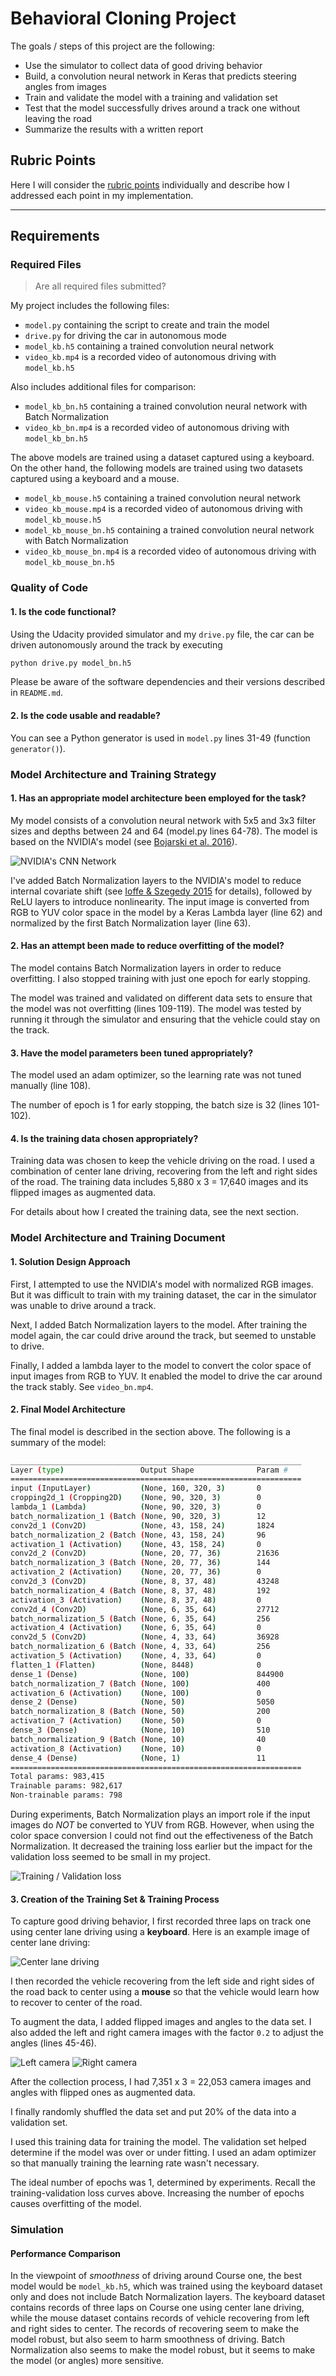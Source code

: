 # Behavioral Cloning Project

The goals / steps of this project are the following:

* Use the simulator to collect data of good driving behavior
* Build, a convolution neural network in Keras that predicts steering angles from images
* Train and validate the model with a training and validation set
* Test that the model successfully drives around a track one without leaving the road
* Summarize the results with a written report

[//]: # (Image References)

[image0]: ./images/network.png "NVIDIA's CNN Network"
[image1]: ./images/fail_wo_bn.png "Fail to drive a track"
[image2]: ./images/loss.png "Training/Validation loss"
[image3]: ./images/center_camera.jpg "Center Camera"
[image4]: ./images/left_camera.jpg "Left Camera"
[image5]: ./images/right_camera.jpg "Right Camera"

## Rubric Points

Here I will consider the [rubric points](https://review.udacity.com/#!/rubrics/432/view) individually and describe how I addressed each point in my implementation.

---

## Requirements

### Required Files

> Are all required files submitted?

My project includes the following files:

* `model.py` containing the script to create and train the model
* `drive.py` for driving the car in autonomous mode
* `model_kb.h5` containing a trained convolution neural network
* `video_kb.mp4` is a recorded video of autonomous driving with `model_kb.h5`

Also includes additional files for comparison:

* `model_kb_bn.h5` containing a trained convolution neural network with Batch Normalization
* `video_kb_bn.mp4` is a recorded video of autonomous driving with `model_kb_bn.h5`

The above models are trained using a dataset captured using a keyboard. On the other hand, the following models are trained using two datasets captured using a keyboard and a mouse.

* `model_kb_mouse.h5` containing a trained convolution neural network
* `video_kb_mouse.mp4` is a recorded video of autonomous driving with `model_kb_mouse.h5`
* `model_kb_mouse_bn.h5` containing a trained convolution neural network with Batch Normalization
* `video_kb_mouse_bn.mp4` is a recorded video of autonomous driving with `model_kb_mouse_bn.h5`

### Quality of Code

#### 1. Is the code functional?

Using the Udacity provided simulator and my `drive.py` file, the car can be driven autonomously around the track by executing

```sh
python drive.py model_bn.h5
```

Please be aware of the software dependencies and their versions described in `README.md`.

#### 2. Is the code usable and readable?

You can see a Python generator is used in `model.py` lines 31-49 (function `generator()`).

### Model Architecture and Training Strategy

#### 1. Has an appropriate model architecture been employed for the task?

My model consists of a convolution neural network with 5x5 and 3x3 filter sizes and depths between 24 and 64 (model.py lines 64-78). The model is based on the NVIDIA's model (see [Bojarski et al. 2016](https://developer.nvidia.com/blog/deep-learning-self-driving-cars/)).

![NVIDIA's CNN Network][image0]

I've added Batch Normalization layers to the NVIDIA's model to reduce internal covariate shift (see [Ioffe & Szegedy 2015](http://proceedings.mlr.press/v37/ioffe15.pdf) for details), followed by ReLU layers to introduce nonlinearity. The input image is converted from RGB to YUV color space in the model by a Keras Lambda layer (line 62) and normalized by the first Batch Normalization layer (line 63).

#### 2. Has an attempt been made to reduce overfitting of the model?

The model contains Batch Normalization layers in order to reduce overfitting. I also stopped training with just one epoch for early stopping.

The model was trained and validated on different data sets to ensure that the model was not overfitting (lines 109-119). The model was tested by running it through the simulator and ensuring that the vehicle could stay on the track.

#### 3. Have the model parameters been tuned appropriately?

The model used an adam optimizer, so the learning rate was not tuned manually (line 108).

The number of epoch is 1 for early stopping, the batch size is 32 (lines 101-102).

#### 4. Is the training data chosen appropriately?

Training data was chosen to keep the vehicle driving on the road. I used a combination of center lane driving, recovering from the left and right sides of the road. The training data includes 5,880 x 3 = 17,640 images and its flipped images as augmented data.

For details about how I created the training data, see the next section.

### Model Architecture and Training Document

#### 1. Solution Design Approach

First, I attempted to use the NVIDIA's model with normalized RGB images. But it was difficult to train with my training dataset, the car in the simulator was unable to drive around a track.

Next, I added Batch Normalization layers to the model. After training the model again, the car could drive around the track, but seemed to unstable to drive.

Finally, I added a lambda layer to the model to convert the color space of input images from RGB to YUV. It enabled the model to drive the car around the track stably. See `video_bn.mp4`.

#### 2. Final Model Architecture

The final model is described in the section above. The following is a summary of the model:

```sh
_________________________________________________________________
Layer (type)                 Output Shape              Param #
=================================================================
input (InputLayer)           (None, 160, 320, 3)       0
cropping2d_1 (Cropping2D)    (None, 90, 320, 3)        0
lambda_1 (Lambda)            (None, 90, 320, 3)        0
batch_normalization_1 (Batch (None, 90, 320, 3)        12
conv2d_1 (Conv2D)            (None, 43, 158, 24)       1824
batch_normalization_2 (Batch (None, 43, 158, 24)       96
activation_1 (Activation)    (None, 43, 158, 24)       0
conv2d_2 (Conv2D)            (None, 20, 77, 36)        21636
batch_normalization_3 (Batch (None, 20, 77, 36)        144
activation_2 (Activation)    (None, 20, 77, 36)        0
conv2d_3 (Conv2D)            (None, 8, 37, 48)         43248
batch_normalization_4 (Batch (None, 8, 37, 48)         192
activation_3 (Activation)    (None, 8, 37, 48)         0
conv2d_4 (Conv2D)            (None, 6, 35, 64)         27712
batch_normalization_5 (Batch (None, 6, 35, 64)         256
activation_4 (Activation)    (None, 6, 35, 64)         0
conv2d_5 (Conv2D)            (None, 4, 33, 64)         36928
batch_normalization_6 (Batch (None, 4, 33, 64)         256
activation_5 (Activation)    (None, 4, 33, 64)         0
flatten_1 (Flatten)          (None, 8448)              0
dense_1 (Dense)              (None, 100)               844900
batch_normalization_7 (Batch (None, 100)               400
activation_6 (Activation)    (None, 100)               0
dense_2 (Dense)              (None, 50)                5050
batch_normalization_8 (Batch (None, 50)                200
activation_7 (Activation)    (None, 50)                0
dense_3 (Dense)              (None, 10)                510
batch_normalization_9 (Batch (None, 10)                40
activation_8 (Activation)    (None, 10)                0
dense_4 (Dense)              (None, 1)                 11
=================================================================
Total params: 983,415
Trainable params: 982,617
Non-trainable params: 798
```

During experiments, Batch Normalization plays an import role if the input images do _NOT_ be converted to YUV from RGB. However, when using the color space conversion I could not find out the effectiveness of the Batch Normalization. It decreased the training loss earlier but the impact for the validation loss seemed to be small in my project.

![Training / Validation loss][image2]

#### 3. Creation of the Training Set & Training Process

To capture good driving behavior, I first recorded three laps on track one using center lane driving using a __keyboard__. Here is an example image of center lane driving:

![Center lane driving][image3]

I then recorded the vehicle recovering from the left side and right sides of the road back to center using a __mouse__ so that the vehicle would learn how to recover to center of the road.

To augment the data, I added flipped images and angles to the data set. I also added the left and right camera images with the factor `0.2` to adjust the angles (lines 45-46).

![Left camera][image4]
![Right camera][image5]

After the collection process, I had 7,351 x 3 = 22,053 camera images and angles with flipped ones as augmented data.

I finally randomly shuffled the data set and put 20% of the data into a validation set.

I used this training data for training the model. The validation set helped determine if the model was over or under fitting. I used an adam optimizer so that manually training the learning rate wasn't necessary.

The ideal number of epochs was 1, determined by experiments. Recall the training-validation loss curves above. Increasing the number of epochs causes overfitting of the model.

### Simulation

#### Performance Comparison

In the viewpoint of _smoothness_ of driving around Course one, the best model would be `model_kb.h5`, which was trained using the keyboard dataset only and does not include Batch Normalization layers. The keyboard dataset contains records of three laps on Course one using center lane driving, while the mouse dataset contains records of vehicle recovering from left and right sides to center. The records of recovering seem to make the model robust, but also seem to harm smoothness of driving. Batch Normalization also seems to make the model robust, but it seems to  make the model (or angles) more sensitive.
